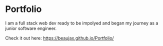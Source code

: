 # Portfolio
I am a full stack web dev ready to be impolyed and began my journey as a junior software engineer. 

Check it out here:
https://beaujax.github.io/Portfolio/
